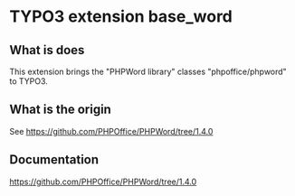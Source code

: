 # TYPO3 extension base_word

## What is does

This extension brings the "PHPWord library" classes "phpoffice/phpword" to TYPO3.

## What is the origin

See https://github.com/PHPOffice/PHPWord/tree/1.4.0

## Documentation

https://github.com/PHPOffice/PHPWord/tree/1.4.0
